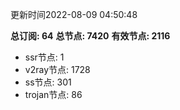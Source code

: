 更新时间2022-08-09 04:50:48

**总订阅: 64**
**总节点: 7420**
**有效节点: 2116**
- ssr节点: 1
- v2ray节点: 1728
- ss节点: 301
- trojan节点: 86
